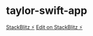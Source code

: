 # taylor-swift-app

[StackBlitz ⚡️](https://taylor-swift-app.stackblitz.io)
[Edit on StackBlitz ⚡️](https://stackblitz.com/edit/taylor-swift-app)
